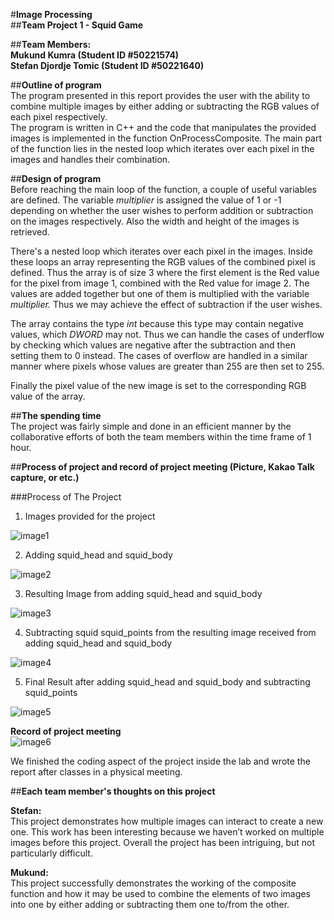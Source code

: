 #**Image Processing**  
##**Team Project 1 \- Squid Game**

##**Team Members:**  
**Mukund Kumra (Student ID \#50221574)**  
**Stefan Djordje Tomic (Student ID \#50221640)**

##**Outline of program**  
The program presented in this report provides the user with the ability to combine multiple images by either adding or subtracting the RGB values of each pixel respectively.   
The program is written in C++ and the code that manipulates the provided images is implemented in the function OnProcessComposite. The main part of the function lies in the nested loop which iterates over each pixel in the images and handles their combination. 

##**Design of program**  
Before reaching the main loop of the function, a couple of useful variables are defined. The variable *multiplier* is assigned the value of 1 or \-1 depending on whether the user wishes to perform addition or subtraction on the images respectively. Also the width and height of the images is retrieved. 

There's a nested loop which iterates over each pixel in the images. Inside these loops an array representing the RGB values of the combined pixel is defined. Thus the array is of size 3 where the first element is the Red value for the pixel from image 1, combined with the Red value for image 2\. The values are added together but one of them is multiplied with the variable *multiplier.* Thus we may achieve the effect of subtraction if the user wishes.

The array contains the type *int* because this type may contain negative values, which *DWORD* may not. Thus we can handle the cases of underflow by checking which values are negative after the subtraction and then setting them to 0 instead. The cases of overflow are handled in a similar manner where pixels whose values are greater than 255 are then set to 255\. 

Finally the pixel value of the new image is set to the corresponding RGB value of the array. 

##**The spending time**  
The project was fairly simple and done in an efficient manner by the collaborative efforts of both the team members within the time frame of 1 hour.  
 

##**Process of project and record of project meeting (Picture, Kakao Talk capture, or etc.)**

###Process of The Project

1) Images provided for the project

![image1](./img/image1.png)

2) Adding squid\_head and squid\_body

![image2](./img/image2.png)

3) Resulting Image from adding squid\_head and squid\_body

![image3](./img/image3.png)

4) Subtracting squid squid\_points from the resulting image  received from adding squid\_head and squid\_body

![image4](./img/image4.png)

5) Final Result after adding squid\_head and squid\_body and subtracting squid\_points

![image5](./img/image5.png)

**Record of project meeting**  
![image6](./img/image6.jpg)

We finished the coding aspect of the project inside the lab and wrote the report after classes in a physical meeting. 

##**Each team member's thoughts on this project**

**Stefan:**  
This project demonstrates how multiple images can interact to create a new one. This work has been interesting because we haven’t worked on multiple images before this project. Overall the project has been intriguing, but not particularly difficult. 

**Mukund:**  
This project successfully demonstrates the working of the composite function and how it may be used to combine the elements of two images into one by either adding or subtracting them one to/from the other.
